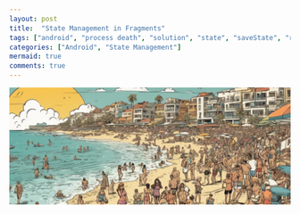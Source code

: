 ```yaml
---
layout: post
title:  "State Management in Fragments"
tags: ["android", "process death", "solution", "state", "saveState", "restoreState", "Fragment"]
categories: ["Android", "State Management"]
mermaid: true
comments: true
---
```


![People holding phones in a party](/assets/img/header-beach.png)



